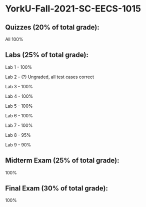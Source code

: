# YorkU-Fall-2021-SC-EECS-1015

## Quizzes (20% of total grade):

All 100%

## Labs (25% of total grade):

Lab 1 - 100%

Lab 2 - (?) Ungraded, all test cases correct

Lab 3 - 100%

Lab 4 - 100%

Lab 5 - 100%

Lab 6 - 100%

Lab 7 - 100%

Lab 8 - 95%

Lab 9 - 90%

## Midterm Exam (25% of total grade):
100%

## Final Exam (30% of total grade):
100%
